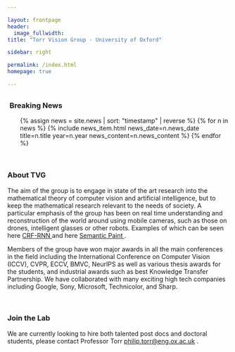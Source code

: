 ```yaml
---

layout: frontpage
header:
  image_fullwidth:
title: "Torr Vision Group - University of Oxford"

sidebar: right

permalink: /index.html
homepage: true

---
```


<div class="row" style= "margin-top: 30px; margin-left: 1%">
    <div class="light-section mt-6 mb-6">
      <h3 class="section-title">Breaking News</h3>
      <ul class="timeline col-md-6 off-md-6">
        {% assign news = site.news | sort: "timestamp" | reverse %}
        {% for n in news %}
          {% include news_item.html news_date=n.news_date title=n.title year=n.year news_content=n.news_content %}
        {% endfor %}
      </ul>
  </div>
</div>



<div class="pc dark-section" style="">
  <br>
  <h3 class="section-title"> About TVG </h3> 

The aim of the group is to engage in state of the art research into the mathematical theory of computer vision and artificial intelligence, but to keep the mathematical research relevant to the needs of society. A particular emphasis of the group has been on real time understanding and reconstruction of the world around using mobile cameras, such as those on drones, intelligent glasses or other robots. Examples of which can be seen here <a href="http://www.robots.ox.ac.uk/~szheng/crfasrnndemo"> CRF-RNN </a> and here <a href="https://www.youtube.com/watch?v=z_TcWC7yjj0"> Semantic Paint </a>.

Members of the group have won major awards in all the main conferences in the field including the International Conference on Computer Vision (ICCV), CVPR, ECCV, BMVC, NeurIPS as well as various thesis awards for the students, and industrial awards such as best Knowledge Transfer Partnership. We have collaborated with many exciting high tech companies including Google, Sony, Microsoft, Technicolor, and Sharp.

</div>


<div class="pc light-section" style="">
  <br>
  <h3 class="section-title"> Join the Lab </h3> 

  We are currently looking to hire both talented post docs and doctoral students, please contact Professor Torr <a href="mailto:philip.torr@eng.ox.ac.uk">philip.torr@eng.ox.ac.uk </a>.

</div>
